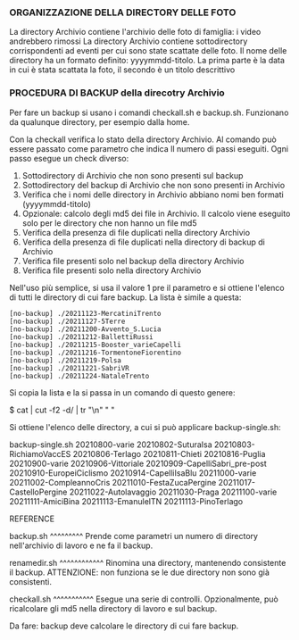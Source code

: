 ### ORGANIZZAZIONE DELLA DIRECTORY DELLE FOTO

La directory Archivio contiene l'archivio delle foto di famiglia: i video andrebbero rimossi
La directory Archivio contiene sottodirectory corrispondenti ad eventi per cui sono state scattate delle foto.
Il nome delle directory ha un formato definito: yyyymmdd-titolo. La prima parte è la data in cui è stata scattata la foto, il secondo è un titolo descrittivo

### PROCEDURA DI BACKUP della direcotry Archivio

Per fare un backup si usano i comandi checkall.sh e backup.sh. Funzionano da qualunque directory, per esempio dalla home.

Con la checkall verifica lo stato della directory Archivio. Al comando può essere passato come parametro
che indica Il numero di passi eseguiti. Ogni passo esegue un check diverso:
1. Sottodirectory di Archivio che non sono presenti sul backup
2. Sottodirectory del backup di Archivio che non sono presenti in Archivio
3. Verifica che i nomi delle directory in Archivio abbiano nomi ben formati (yyyymmdd-titolo)
4. Opzionale: calcolo degli md5 dei file in Archivio. Il calcolo viene eseguito solo per le directory che non hanno un file md5 
5. Verifica della presenza di file duplicati nella directory Archivio
6. Verifica della presenza di file duplicati nella directory di backup di Archivio
7. Verifica file presenti solo nel backup della directory Archivio
8. Verifica file presenti solo nella directory Archivio

Nell'uso più semplice, si usa il valore 1 pre il parametro e si ottiene l'elenco di tutti le directory di cui fare backup. La lista è simile a questa:

    [no-backup] ./20211123-MercatiniTrento
    [no-backup] ./20211127-5Terre
    [no-backup] ./20211200-Avvento_S.Lucia
    [no-backup] ./20211212-BallettiRussi
    [no-backup] ./20211215-Booster_varieCapelli
    [no-backup] ./20211216-TormentoneFiorentino
    [no-backup] ./20211219-Polsa
    [no-backup] ./20211221-SabriVR
    [no-backup] ./20211224-NataleTrento

Si copia la lista e la si passa in un comando di questo genere:

$ cat | cut -f2 -d/ | tr "\n" " "

Si ottiene l'elenco delle directory, a cui si può applicare backup-single.sh:

backup-single.sh 20210800-varie 20210802-SuturaIsa 20210803-RichiamoVaccES 20210806-Terlago 20210811-Chieti 20210816-Puglia 20210900-varie 20210906-Vittoriale 20210909-CapelliSabri_pre-post 20210910-EuropeiCiclismo 20210914-CapelliIsaBlu 20211000-varie 20211002-CompleannoCris 20211010-FestaZucaPergine 20211017-CastelloPergine 20211022-Autolavaggio 20211030-Praga 20211100-varie 20211111-AmiciBina 20211113-EmanulelTN 20211113-PinoTerlago

REFERENCE

backup.sh
^^^^^^^^^
Prende come parametri un numero di directory nell'archivio di lavoro e ne fa il backup.

renamedir.sh
^^^^^^^^^^^^
Rinomina una directory, mantenendo consistente il backup. ATTENZIONE: non funziona se le due directory non sono già consistenti.

checkall.sh
^^^^^^^^^^^
Esegue una serie di controlli. Opzionalmente, può ricalcolare gli md5 nella directory di lavoro e sul backup.

Da fare: backup deve calcolare le directory di cui fare backup.
